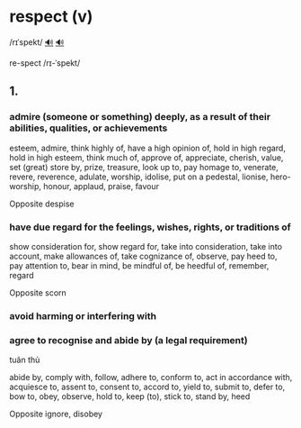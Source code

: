 # respect (v)

/rɪˈspekt/ [🔊](https://www.oxfordlearnersdictionaries.com/media/english/uk_pron/r/res/respe/respect__gb_1.mp3) [🔊](https://www.oxfordlearnersdictionaries.com/media/english/us_pron/r/res/respe/respect__us_1.mp3)

re-spect /rɪ-ˈspekt/

## 1.

### admire (someone or something) deeply, as a result of their abilities, qualities, or achievements

esteem, admire, think highly of, have a high opinion of, hold in high regard, hold in high esteem, think much of, approve of, appreciate, cherish, value, set (great) store by, prize, treasure, look up to, pay homage to, venerate, revere, reverence, adulate, worship, idolise, put on a pedestal, lionise, hero-worship, honour, applaud, praise, favour

Opposite despise

### have due regard for the feelings, wishes, rights, or traditions of

show consideration for, show regard for, take into consideration, take into account, make allowances of, take cognizance of, observe, pay heed to, pay attention to, bear in mind, be mindful of, be heedful of, remember, regard

Opposite scorn

### avoid harming or interfering with

### agree to recognise and abide by (a legal requirement)

tuân thủ

abide by, comply with, follow, adhere to, conform to, act in accordance with, acquiesce to, assent to, consent to, accord to, yield to, submit to, defer to, bow to, obey, observe, hold to, keep (to), stick to, stand by, heed

Opposite ignore, disobey